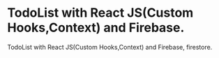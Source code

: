 # TodoList with React JS(Custom Hooks,Context) and Firebase.
 
 TodoList with React JS(Custom Hooks,Context) and Firebase, firestore.
 
 
  
 
   
    
           
         
  
 
  
